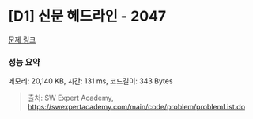 # [D1] 신문 헤드라인 - 2047 

[문제 링크](https://swexpertacademy.com/main/code/problem/problemDetail.do?contestProbId=AV5QKsLaAy0DFAUq) 

### 성능 요약

메모리: 20,140 KB, 시간: 131 ms, 코드길이: 343 Bytes



> 출처: SW Expert Academy, https://swexpertacademy.com/main/code/problem/problemList.do